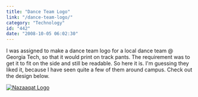 ```yaml
---
title: "Dance Team Logo"
link: "/dance-team-logo/"
category: "Technology"
id: "442"
date: "2008-10-05 06:02:30"
---
```


I was assigned to make a dance team logo for a local dance team @ Georgia Tech, so that it would print on track pants.
The requirement was to get it to fit on the side and still be readable. So here it is. I'm guessing they liked it,
because I have seen quite a few of them around campus. Check out the design below.

[![Nazaaqat Logo](/img/upload/nqat_pants_noglow.jpg "Nazaaqat Logo")](/img/upload/nqat_pants_noglow.jpg)

